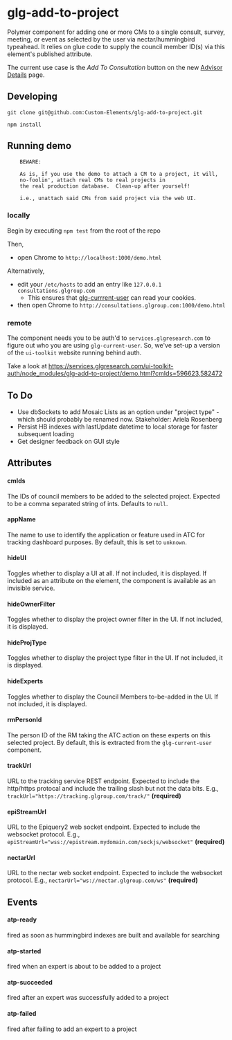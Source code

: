 # glg-add-to-project

Polymer component for adding one or more CMs to a single consult, survey, meeting, or event as selected by the user
via nectar/hummingbird typeahead. It relies on glue code to supply the council member ID(s) via this element's published attribute.

The current use case is the *Add To Consultation* button on the new [Advisor
Details](https://services.glgresearch.com/advisors/#/cm/3938) page.

## Developing

`git clone git@github.com:Custom-Elements/glg-add-to-project.git`

`npm install`

## Running demo

```
    BEWARE:

    As is, if you use the demo to attach a CM to a project, it will,
    no-foolin', attach real CMs to real projects in
    the real production database.  Clean-up after yourself!

    i.e., unattach said CMs from said project via the web UI.
```

### locally
Begin by executing `npm test` from the root of the repo

Then,
* open Chrome to `http://localhost:1000/demo.html`

Alternatively,
* edit your `/etc/hosts` to add an entry like `127.0.0.1 consultations.glgroup.com`
  * This ensures that [glg-currrent-user](https://github.com/Custom-Elements/glg-current-user) can read your cookies.
* then open Chrome to `http://consultations.glgroup.com:1000/demo.html`

### remote
The component needs you to be auth'd to `services.glgresearch.com` to
figure out who you are using `glg-current-user`.  So, we've set-up a
version of the `ui-toolkit` website running behind auth.

Take a look at
https://services.glgresearch.com/ui-toolkit-auth/node_modules/glg-add-to-project/demo.html?cmIds=596623,582472

## To Do
* Use dbSockets to add Mosaic Lists as an option under "project type" - which
  should probably be renamed now. Stakeholder: Ariela Rosenberg
* Persist HB indexes with lastUpdate datetime to local storage for faster subsequent loading
* Get designer feedback on GUI style


## Attributes
#### cmIds
The IDs of council members to be added to the selected project.
Expected to be a comma separated string of ints.  Defaults to `null`.

#### appName
The name to use to identify the application or feature used in ATC for
tracking dashboard purposes.  By default, this is set to `unknown`.

#### hideUI
Toggles whether to display a UI at all.  If not included, it is displayed.
If included as an attribute on the element, the component is available as an invisible service.

#### hideOwnerFilter
Toggles whether to display the project owner filter in the UI.  If not included, it is displayed.

#### hideProjType
Toggles whether to display the project type filter in the UI.  If not included, it is displayed.

#### hideExperts
Toggles whether to display the Council Members to-be-added in the UI.  If not included, it is displayed.

#### rmPersonId
The person ID of the RM taking the ATC action on these experts on this
selected project.  By default, this is extracted from the `glg-current-user`
component.

#### trackUrl
URL to the tracking service REST endpoint.  Expected to include the
http/https protocal and include the trailing slash but not the data
bits.  E.g., `trackUrl="https://tracking.glgroup.com/track/"`
**(required)**

#### epiStreamUrl
URL to the Epiquery2 web socket endpoint.  Expected to include the
websocket protocol.  E.g.,
`epiStreamUrl="wss://epistream.mydomain.com/sockjs/websocket"`
**(required)**

#### nectarUrl
URL to the nectar web socket endpoint.  Expected to include the
websocket protocol.  E.g., `nectarUrl="ws://nectar.glgroup.com/ws"`
**(required)**

## Events
#### atp-ready
fired as soon as hummingbird indexes are built and available for searching

#### atp-started
fired when an expert is about to be added to a project

#### atp-succeeded
fired after an expert was successfully added to a project

#### atp-failed
fired after failing to add an expert to a project

